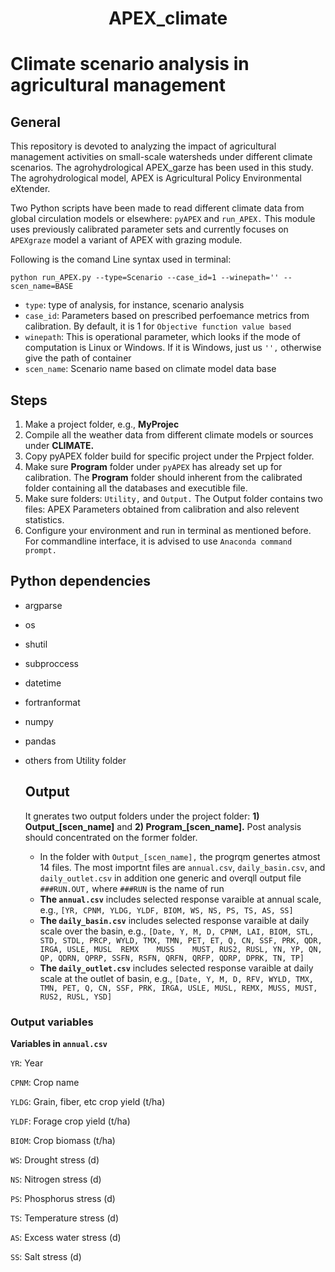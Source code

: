 # <p align="center"> APEX_climate </p>
# Climate scenario analysis in agricultural management
## General 
This repository is devoted to analyzing the impact of agricultural management activities on small-scale watersheds under different climate scenarios. The agrohydrological APEX_garze has been used in this study. The agrohydrological model, APEX is Agricultural Policy Environmental eXtender.

Two Python scripts have been made to read different climate data from global circulation models or elsewhere: `pyAPEX` and `run_APEX.` This module uses previously calibrated parameter sets and currently focuses on `APEXgraze` model a variant of APEX with grazing module. 

Following is the comand Line syntax used in terminal:

`python run_APEX.py --type=Scenario --case_id=1 --winepath='' --scen_name=BASE`

* `type`: type of analysis, for instance, scenario analysis
* `case_id`: Parameters based on prescribed perfoemance metrics from calibration. By default, it is 1 for `Objective function value based`
* `winepath`: This is operational parameter, which looks if the mode of computation is Linux or Windows. If it is Windows, just us `'',` otherwise give the path of container
* `scen_name`: Scenario name based on climate model data base

## Steps
1. Make a project folder, e.g., **MyProjec**
2. Compile all the weather data from different climate models or sources under **CLIMATE.**
3. Copy pyAPEX folder build for specific project under the Prpject folder.
4. Make sure **Program** folder under `pyAPEX` has already set up for calibration. The **Program** folder should inherent from the calibrated folder containing all the databases and executible file.
5. Make sure folders: `Utility,` and `Output.` The Output folder contains two files: APEX Parameters obtained from calibration and also relevent statistics.
6. Configure your environment and run in terminal as mentioned before. For commandline interface, it is advised to use `Anaconda command prompt.`

##  Python dependencies 
* argparse
* os
* shutil
* subproccess
* datetime
* fortranformat
* numpy
* pandas
* others from Utility folder

  ## Output
  It gnerates two output folders under the project folder: **1) Output_[scen_name]** and **2) Program_[scen_name].** Post analysis should concentrated on the former folder.
  * In the folder with `Output_[scen_name],`  the progrqm genertes atmost 14 files. The most importnt files are `annual.csv`, `daily_basin.csv`, and `daily_outlet.csv` in addition one generic and overqll output file `###RUN.OUT,` where `###RUN` is the name of run
  * **The `annual.csv`** includes selected response varaible at annual scale, e.g., `[YR, CPNM, YLDG, YLDF, BIOM, WS, NS, PS, TS, AS, SS]`
  * **The `daily_basin.csv`** includes selected response varaible at daily scale over the basin, e.g., `[Date, Y, M, D, CPNM, LAI, BIOM, STL, STD, STDL, PRCP, WYLD, TMX, TMN, PET, ET, Q, CN, SSF, PRK, QDR, IRGA, USLE, MUSL	REMX	MUSS	MUST, RUS2, RUSL, YN, YP, QN, QP, QDRN, QPRP, SSFN, RSFN, QRFN, QRFP, QDRP, DPRK, TN, TP]`
  * **The `daily_outlet.csv`** includes selected response varaible at daily scale at the outlet of basin, e.g., `[Date, Y, M, D, RFV, WYLD, TMX, TMN, PET, Q, CN, SSF, PRK, IRGA, USLE, MUSL, REMX, MUSS, MUST, RUS2, RUSL, YSD]`

### Output variables
**Variables in `annual.csv`**

  `YR`: Year
  
  `CPNM`: Crop name
  
  `YLDG`: Grain, fiber, etc crop yield (t/ha)
  
  `YLDF`:  Forage crop yield (t/ha)
  
  `BIOM`: Crop biomass (t/ha)
  
  `WS`: Drought stress (d)
  
  `NS`: Nitrogen stress (d)
  
  `PS`: Phosphorus stress (d)
  
  `TS`: Temperature stress (d)
  
  `AS`: Excess water stress (d)
  
  `SS`: Salt stress (d)

